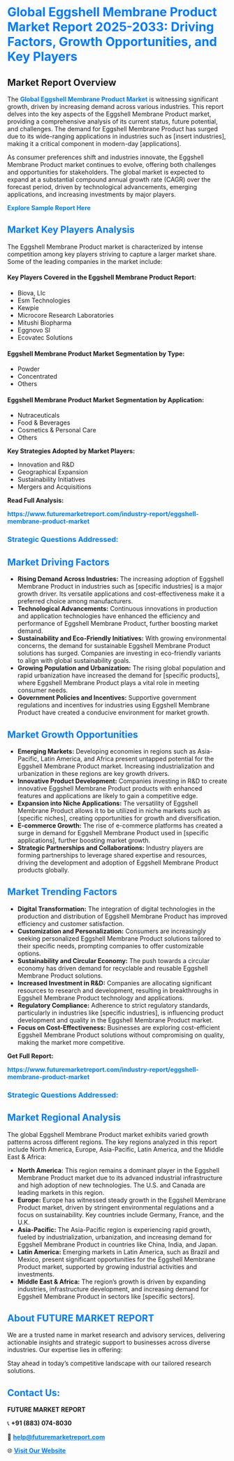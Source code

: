 <h1 style="color: #007BFF;">Global Eggshell Membrane Product Market Report 2025-2033: Driving Factors, Growth Opportunities, and Key Players</h1>

<section id="overview">
<h2>Market Report Overview</h2>
<p>The <a href="https://www.futuremarketreport.com/industry-report/eggshell-membrane-product-market" style="color: #007BFF; text-decoration: none;"><strong>Global Eggshell Membrane Product Market</strong></a> is witnessing significant growth, driven by increasing demand across various industries. This report delves into the key aspects of the Eggshell Membrane Product market, providing a comprehensive analysis of its current status, future potential, and challenges. The demand for Eggshell Membrane Product has surged due to its wide-ranging applications in industries such as [insert industries], making it a critical component in modern-day [applications].</p>
<p>As consumer preferences shift and industries innovate, the Eggshell Membrane Product market continues to evolve, offering both challenges and opportunities for stakeholders. The global market is expected to expand at a substantial compound annual growth rate (CAGR) over the forecast period, driven by technological advancements, emerging applications, and increasing investments by major players.</p>
</section>

<section id="overview">
<p><a href="https://www.futuremarketreport.com/request-sample/reportId=31307" style="color: #007BFF; text-decoration: none;"><strong>Explore Sample Report Here</strong></a></p>
</section>

<section id="key-players">
<h2 style="color: #007BFF;">Market Key Players Analysis</h2>
<p>The Eggshell Membrane Product market is characterized by intense competition among key players striving to capture a larger market share. Some of the leading companies in the market include:</p>
<h4>Key Players Covered in the Eggshell Membrane Product Report:</h4>
<ul><li>Biova, Llc</li><li>Esm Technologies</li><li>Kewpie</li><li>Microcore Research Laboratories</li><li>Mitushi Biopharma</li><li>Eggnovo Sl</li><li>Ecovatec Solutions</li></ul>
<h4>Eggshell Membrane Product Market Segmentation by Type:</h4>
<ul><li>Powder</li><li>Concentrated</li><li>Others</li></ul>

<h4>Eggshell Membrane Product Market Segmentation by Application:</h4>
<ul><li>Nutraceuticals</li><li>Food &amp; Beverages</li><li>Cosmetics &amp; Personal Care</li><li>Others</li></ul>
<p><strong>Key Strategies Adopted by Market Players:</strong></p>
<ul>
<li>Innovation and R&D</li>
<li>Geographical Expansion</li>
<li>Sustainability Initiatives</li>
<li>Mergers and Acquisitions</li>
</ul>
</section>

<section>
<p><strong>Read Full Analysis: </strong></p><a href="https://www.futuremarketreport.com/industry-report/eggshell-membrane-product-market" style="color: #007BFF; text-decoration: none;"><strong>https://www.futuremarketreport.com/industry-report/eggshell-membrane-product-market</strong></a>
<h3 style="color: #007BFF;">Strategic Questions Addressed:</h3>
</section>

<section id="driving-factors">
<h2 style="color: #007BFF;">Market Driving Factors</h2>
<ul>
<li><strong>Rising Demand Across Industries:</strong> The increasing adoption of Eggshell Membrane Product in industries such as [specific industries] is a major growth driver. Its versatile applications and cost-effectiveness make it a preferred choice among manufacturers.</li>
<li><strong>Technological Advancements:</strong> Continuous innovations in production and application technologies have enhanced the efficiency and performance of Eggshell Membrane Product, further boosting market demand.</li>
<li><strong>Sustainability and Eco-Friendly Initiatives:</strong> With growing environmental concerns, the demand for sustainable Eggshell Membrane Product solutions has surged. Companies are investing in eco-friendly variants to align with global sustainability goals.</li>
<li><strong>Growing Population and Urbanization:</strong> The rising global population and rapid urbanization have increased the demand for [specific products], where Eggshell Membrane Product plays a vital role in meeting consumer needs.</li>
<li><strong>Government Policies and Incentives:</strong> Supportive government regulations and incentives for industries using Eggshell Membrane Product have created a conducive environment for market growth.</li>
</ul>
</section>

<section id="growth-opportunities">
<h2 style="color: #007BFF;">Market Growth Opportunities</h2>
<ul>
<li><strong>Emerging Markets:</strong> Developing economies in regions such as Asia-Pacific, Latin America, and Africa present untapped potential for the Eggshell Membrane Product market. Increasing industrialization and urbanization in these regions are key growth drivers.</li>
<li><strong>Innovative Product Development:</strong> Companies investing in R&D to create innovative Eggshell Membrane Product products with enhanced features and applications are likely to gain a competitive edge.</li>
<li><strong>Expansion into Niche Applications:</strong> The versatility of Eggshell Membrane Product allows it to be utilized in niche markets such as [specific niches], creating opportunities for growth and diversification.</li>
<li><strong>E-commerce Growth:</strong> The rise of e-commerce platforms has created a surge in demand for Eggshell Membrane Product used in [specific applications], further boosting market growth.</li>
<li><strong>Strategic Partnerships and Collaborations:</strong> Industry players are forming partnerships to leverage shared expertise and resources, driving the development and adoption of Eggshell Membrane Product products globally.</li>
</ul>
</section>

<section id="trending-factors">
<h2 style="color: #007BFF;">Market Trending Factors</h2>
<ul>
<li><strong>Digital Transformation:</strong> The integration of digital technologies in the production and distribution of Eggshell Membrane Product has improved efficiency and customer satisfaction.</li>
<li><strong>Customization and Personalization:</strong> Consumers are increasingly seeking personalized Eggshell Membrane Product solutions tailored to their specific needs, prompting companies to offer customizable options.</li>
<li><strong>Sustainability and Circular Economy:</strong> The push towards a circular economy has driven demand for recyclable and reusable Eggshell Membrane Product solutions.</li>
<li><strong>Increased Investment in R&D:</strong> Companies are allocating significant resources to research and development, resulting in breakthroughs in Eggshell Membrane Product technology and applications.</li>
<li><strong>Regulatory Compliance:</strong> Adherence to strict regulatory standards, particularly in industries like [specific industries], is influencing product development and quality in the Eggshell Membrane Product market.</li>
<li><strong>Focus on Cost-Effectiveness:</strong> Businesses are exploring cost-efficient Eggshell Membrane Product solutions without compromising on quality, making the market more competitive.</li>
</ul>
</section>

<section>
<p><strong>Get Full Report: </strong></p><a href="https://www.futuremarketreport.com/industry-report/eggshell-membrane-product-market" style="color: #007BFF; text-decoration: none;"><strong>https://www.futuremarketreport.com/industry-report/eggshell-membrane-product-market</strong></a>
<h3 style="color: #007BFF;">Strategic Questions Addressed:</h3>
</section>


<section id="regional-analysis">
<h2 style="color: #007BFF;">Market Regional Analysis</h2>
<p>The global Eggshell Membrane Product market exhibits varied growth patterns across different regions. The key regions analyzed in this report include North America, Europe, Asia-Pacific, Latin America, and the Middle East & Africa:</p>
<ul>
<li><strong>North America:</strong> This region remains a dominant player in the Eggshell Membrane Product market due to its advanced industrial infrastructure and high adoption of new technologies. The U.S. and Canada are leading markets in this region.</li>
<li><strong>Europe:</strong> Europe has witnessed steady growth in the Eggshell Membrane Product market, driven by stringent environmental regulations and a focus on sustainability. Key countries include Germany, France, and the U.K.</li>
<li><strong>Asia-Pacific:</strong> The Asia-Pacific region is experiencing rapid growth, fueled by industrialization, urbanization, and increasing demand for Eggshell Membrane Product in countries like China, India, and Japan.</li>
<li><strong>Latin America:</strong> Emerging markets in Latin America, such as Brazil and Mexico, present significant opportunities for the Eggshell Membrane Product market, supported by growing industrial activities and investments.</li>
<li><strong>Middle East & Africa:</strong> The region’s growth is driven by expanding industries, infrastructure development, and increasing demand for Eggshell Membrane Product in sectors like [specific sectors].</li>
</ul>
</section>

<footer>
<h2 style="color: #007BFF;">About FUTURE MARKET REPORT</h2>
<p>We are a trusted name in market research and advisory services, delivering actionable insights and strategic support to businesses across diverse industries. Our expertise lies in offering:</p>

<p>Stay ahead in today’s competitive landscape with our tailored research solutions.</p>

<h2 style="color: #007BFF;">Contact Us:</h2>
<p><strong>FUTURE MARKET REPORT</strong></p>
<p>📞 <strong>+91 (883) 074-8030</strong></p>
<p>📧 <strong><a href="mailto:help@futuremarketreport.com" style="color: #007BFF;">help@futuremarketreport.com</a></strong></p>
<p>🌐 <strong><a href="https://www.futuremarketreport.com/" style="color: #007BFF;">Visit Our Website</a></strong></p>
</footer>
